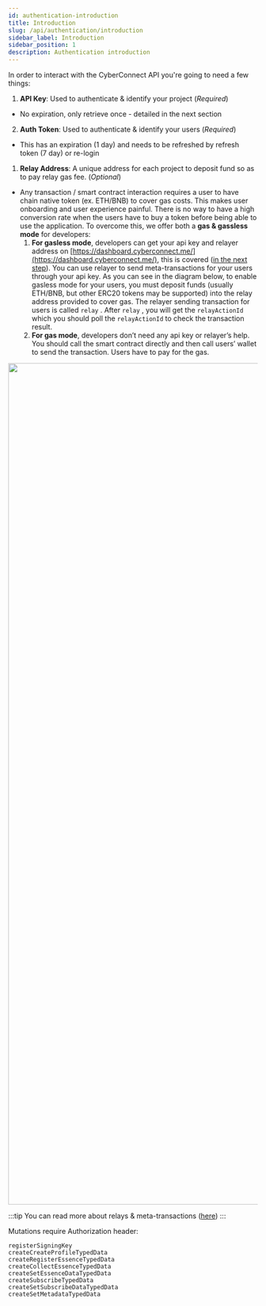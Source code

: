 ```yaml
---
id: authentication-introduction
title: Introduction
slug: /api/authentication/introduction
sidebar_label: Introduction
sidebar_position: 1
description: Authentication introduction
---
```


In order to interact with the CyberConnect API you're going to need a few things:

1. **API Key**: Used to authenticate & identify your project (_Required_)

- No expiration, only retrieve once - detailed in the next section

2. **Auth Token**: Used to authenticate & identify your users (_Required_)

- This has an expiration (1 day) and needs to be refreshed by refresh token (7 day) or re-login

1. **Relay Address**: A unique address for each project to deposit fund so as to pay relay gas fee. (_Optional_)

- Any transaction / smart contract interaction requires a user to have chain native token (ex. ETH/BNB) to cover gas costs. This makes user onboarding and user experience painful. There is no way to have a high conversion rate when the users have to buy a token before being able to use the application. To overcome this, we offer both a **gas & gassless mode** for developers:
  1. **For gasless mode**, developers can get your api key and relayer address on [https://dashboard.cyberconnect.me/](https://dashboard.cyberconnect.me/), this is covered ([in the next step](/api/authentication/get-api-key)). You can use relayer to send meta-transactions for your users through your api key. As you can see in the diagram below, to enable gasless mode for your users, you must deposit funds (usually ETH/BNB, but other ERC20 tokens may be supported) into the relay address provided to cover gas. The relayer sending transaction for users is called `relay` . After `relay` , you will get the `relayActionId` which you should poll the `relayActionId` to check the transaction result.
  2. **For gas mode**, developers don’t need any api key or relayer’s help. You should call the smart contract directly and then call users’ wallet to send the transaction. Users have to pay for the gas.

<img src="/img/v2/auth_and_gas_v_gasless.png" height="1700px" width="1700px"/>

:::tip
You can read more about relays & meta-transactions ([here](https://hackernoon.com/what-is-a-transaction-relayer-and-how-does-it-work-bd1q3ywa))
:::

Mutations require Authorization header:

```
registerSigningKey
createCreateProfileTypedData
createRegisterEssenceTypedData
createCollectEssenceTypedData
createSetEssenceDataTypedData
createSubscribeTypedData
createSetSubscribeDataTypedData
createSetMetadataTypedData
```

